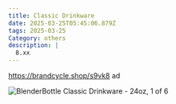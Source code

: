 ```yaml
---
title: Classic Drinkware
date: 2025-03-25T05:45:06.879Z
tags: 2025-03-25
Category: others
description: |
  8.xx
---
```

https://brandcycle.shop/s9vk8  ad 

<!--StartFragment-->

![BlenderBottle Classic Drinkware - 24oz, 1 of 6](https://target.scene7.com/is/image/Target/GUEST_e0bf2247-1e67-4559-82d0-6c2705a2db46?wid=475&hei=475&qlt=80&fmt=webp)

<!--EndFragment-->